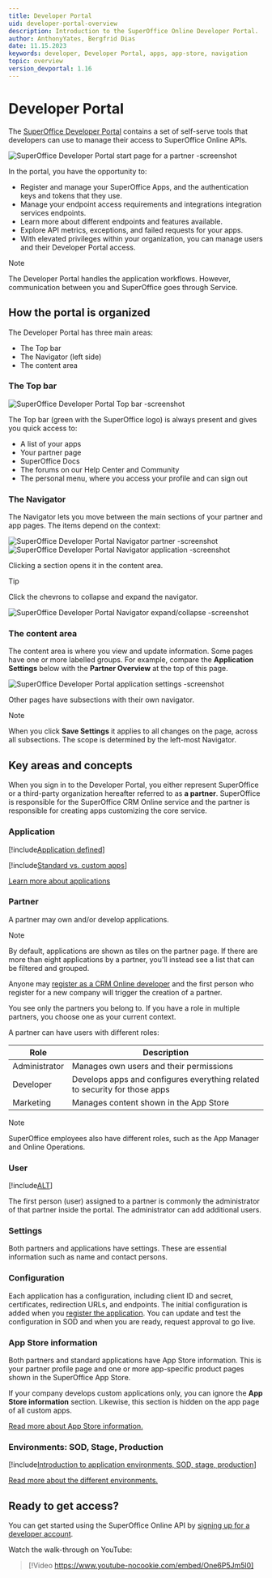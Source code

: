 ```yaml
---
title: Developer Portal
uid: developer-portal-overview
description: Introduction to the SuperOffice Online Developer Portal.
author: AnthonyYates, Bergfrid Dias
date: 11.15.2023
keywords: developer, Developer Portal, apps, app-store, navigation
topic: overview
version_devportal: 1.16
---
```


# Developer Portal

The [SuperOffice Developer Portal][6] contains a set of self-serve tools that developers can use to manage their access to SuperOffice Online APIs.

![SuperOffice Developer Portal start page for a partner -screenshot][img1]

In the portal, you have the opportunity to:

* Register and manage your SuperOffice Apps, and the authentication keys and tokens that they use.
* Manage your endpoint access requirements and integrations integration services endpoints.
* Learn more about different endpoints and features available.
* Explore API metrics, exceptions, and failed requests for your apps.
* With elevated privileges within your organization, you can manage users and their Developer Portal access.

> [!NOTE]
> The Developer Portal handles the application workflows. However, communication between you and SuperOffice goes through Service.

## How the portal is organized

The Developer Portal has three main areas:

* The Top bar
* The Navigator (left side)
* The content area

### The Top bar

![SuperOffice Developer Portal Top bar -screenshot][img2]

The Top bar (green with the SuperOffice logo) is always present and gives you quick access to:

* A list of your apps
* Your partner page
* SuperOffice Docs
* The forums on our Help Center and Community
* The personal menu, where you access your profile and can sign out

### The Navigator

The Navigator lets you move between the main sections of your partner and app pages. The items depend on the context:

![SuperOffice Developer Portal Navigator partner -screenshot][img3]
![SuperOffice Developer Portal Navigator application -screenshot][img4]

Clicking a section opens it in the content area.

> [!TIP]
> Click the chevrons to collapse and expand the navigator.

![SuperOffice Developer Portal Navigator expand/collapse -screenshot][img7]

### The content area

The content area is where you view and update information. Some pages have one or more labelled groups. For example, compare the **Application Settings** below with the **Partner Overview** at the top of this page.

![SuperOffice Developer Portal application settings -screenshot][img5]

Other pages have subsections with their own navigator.

> [!NOTE]
> When you click **Save Settings** it applies to all changes on the page, across all subsections. The scope is determined by the left-most Navigator.

## Key areas and concepts

When you sign in to the Developer Portal, you either represent SuperOffice or a third-party organization hereafter referred to as **a partner**. SuperOffice is responsible for the SuperOffice CRM Online service and the partner is responsible for creating apps customizing the core service.

### Application

[!include[Application defined](includes/def-app.md)]

[!include[Standard vs. custom apps](includes/std-vs-custom-app.md)]

[Learn more about applications][3]

### Partner

A partner may own and/or develop applications.

> [!NOTE]
> By default, applications are shown as tiles on the partner page. If there are more than eight applications by a partner, you'll instead see a list that can be filtered and grouped.

Anyone may [register as a CRM Online developer][1] and the first person who register for a new company will trigger the creation of a partner.

You see only the partners you belong to. If you have a role in multiple partners, you choose one as your current context.

A partner can have users with different roles:

| Role | Description |
|---|---|
| Administrator | Manages own users and their permissions |
| Developer | Develops apps and configures everything related to security for those apps |
| Marketing | Manages content shown in the App Store |

> [!NOTE]
> SuperOffice employees also have different roles, such as the App Manager and Online Operations.

### User

[!include[ALT](includes/def-dp-user.md)]

The first person (user) assigned to a partner is commonly the administrator of that partner inside the portal. The administrator can add additional users.

### Settings

Both partners and applications have settings. These are essential information such as name and contact persons.

### Configuration

Each application has a configuration, including client ID and secret, certificates, redirection URLs, and endpoints. The initial configuration is added when you [register the application][4]. You can update and test the configuration in SOD and when you are ready, request approval to go live.

### App Store information

Both partners and standard applications have App Store information. This is your partner profile page
and one or more app-specific product pages shown in the SuperOffice App Store.

If your company develops custom applications only, you can ignore the **App Store information** section. Likewise, this section is hidden on the app page of all custom apps.

[Read more about App Store information.][5]

### Environments: SOD, Stage, Production

[!include[Introduction to application environments, SOD, stage, production](includes/app-envir-intro.md)]

[Read more about the different environments.][2]

## Ready to get access?

You can get started using the SuperOffice Online API by [signing up for a developer account][1].

Watch the walk-through on YouTube:

<!-- markdownlint-disable-next-line MD034 MD007 -->
> [!Video https://www.youtube-nocookie.com/embed/One6P5Jm5l0]

<!-- Referenced links -->
[1]: getting-started/get-access-to-sod.md
[2]: getting-started/app-envir.md
[3]: index.yml
[4]: create-app/index.md
[5]: standard-app/app-store/app-store-info.md
[6]: https://dev.superoffice.com/

<!-- Referenced images -->
[img1]: media/partner-overview.png
[img2]: media/top-bar.png
[img3]: media/nav-partner.png
[img4]: media/nav-app.png
[img5]: media/app-settings.png
[img7]: media/nav-expand-collapse.png
